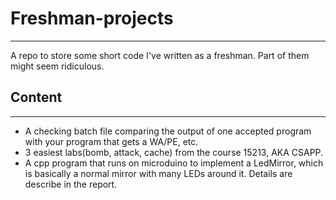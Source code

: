 # Freshman-projects
---
A repo to store some short code I've written as a freshman. Part of them might seem ridiculous.

## Content
---
- A checking batch file comparing the output of one accepted program with your program that gets a WA/PE, etc.
- 3 easiest labs(bomb, attack, cache) from the course 15213, AKA CSAPP.
- A cpp program that runs on microduino to implement a LedMirror, which is basically a normal mirror with many LEDs around it. Details are describe in the report.

